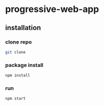 # progressive-web-app

## installation
### clone repo
```bash	
git clone 
```

### package install
```bash
npm install
```

### run
```bash	
npm start
```